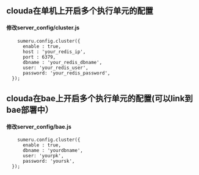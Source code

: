 ## clouda在单机上开启多个执行单元的配置

#### 修改server_config/cluster.js

```code
    sumeru.config.cluster({
      enable : true,
      host : 'your_redis_ip',
      port : 6379,
      dbname : 'your_redis_dbname',
      user: 'your_redis_user',
      password: 'your_redis_password',
  });
```
## clouda在bae上开启多个执行单元的配置(可以link到bae部署中）

#### 修改server_config/bae.js

```code
    sumeru.config.cluster({
      enable : true,
      dbname : 'yourdbname',
      user: 'yourpk',
      password: 'yoursk',
  });
```
